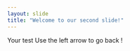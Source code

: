 ```yaml
---
layout: slide
title: "Welcome to our second slide!"
---
```

Your test
Use the left arrow to go back !
